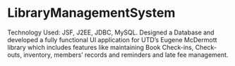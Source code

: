 # LibraryManagementSystem
Technology Used: JSF, J2EE, JDBC, MySQL. Designed a Database and developed a fully functional UI application for UTD’s Eugene McDermott library which includes features like maintaining Book Check-ins, Check-outs, inventory, members’ records and reminders and late fee management.
